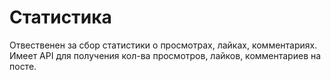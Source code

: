 # Статистика

Отвественен за сбор статистики о просмотрах, лайках, комментариях.
Имеет API для получения кол-ва просмотров, лайков, комментариев на посте.

